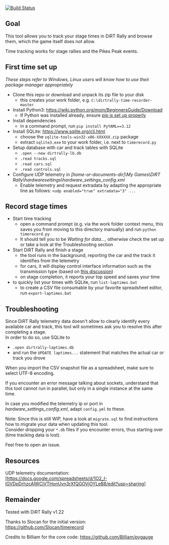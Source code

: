 [![Build Status](https://travis-ci.com/soong-construction/dirt-rally-time-recorder.svg?branch=master)](https://travis-ci.com/soong-construction/dirt-rally-time-recorder)
## Goal
This tool allows you to track your stage times in DiRT Rally and browse them, which the game itself does not allow.  

Time tracking works for stage rallies and the Pikes Peak events.   

## First time set up
*These steps refer to Windows, Linux users will know how to use their package manager appropriately*

- Clone this repo or download and unpack its zip file to your disk
  - this creates your work folder, e.g. ``C:\dirtrally-time-recorder-master``
- Install Python3: https://wiki.python.org/moin/BeginnersGuide/Download
  - If Python was installed already, ensure [pip is set up properly](https://packaging.python.org/tutorials/installing-packages/#ensure-you-can-run-pip-from-the-command-line) 
- Install dependencies
  - in a command prompt, run ``pip install PyYAML==3.12``
- Install SQLite: https://www.sqlite.org/cli.html  
  - choose the ``sqlite-tools-win32-x86-XXXXXX.zip`` package
  - extract ``sqlite3.exe`` to your work folder, i.e. next to ``timerecord.py``    
- Setup database with car and track tables with SQLite  
  - ``.open --new dirtrally-lb.db`` 
  - ``.read tracks.sql`` 
  - ``.read cars.sql``
  - ``.read controls.sql``
- Configure UDP telemetry in *[home-or-documents-dir]\My Games\DiRT Rally\hardwaresettings\hardware_settings_config.xml*
  - Enable telemetry and request extradata by adapting the appropriate line as follows: ``<udp enabled="true" extradata="3" ...``
  
## Record stage times
- Start time tracking  
  - open a command prompt (e.g. via the work folder context menu, this saves you from moving to this directory manually) and run ``python timerecord.py``
  - It should tell you to be *Waiting for data...*, otherwise check the set up or take a look at the Troubleshooting section   
- Start DiRT Rally and finish a stage  
  - the tool runs in the background, reporting the car and the track it identifies from the telemetry  
  - for cars, it will display control interface information such as the transmission type (based on [this discussion](http://forums.codemasters.com/discussion/7071/dirt-rally-handbrake-and-transmission-information))  
  - on stage completion, it reports your top speed and saves your time 
- to quickly list your times with SQLite, run ``list-laptimes.bat``  
  - to create a CSV file consumable by your favorite spreadsheet editor, run ``export-laptimes.bat``  

## Troubleshooting
Since DiRT Rally telemetry data doesn't allow to clearly identify every available car and track, this tool will sometimes ask you to resolve this after completing a stage.  
In order to do so, use SQLite to 
- ``.open dirtrally-laptimes.db``
- and run the ``UPDATE laptimes...`` statement that matches the actual car or track you drove

When you import the CSV snapshot file as a spreadsheet, make sure to select UTF-8 encoding.   

If you encounter an error message talking about sockets, understand that this tool cannot run in parallel, but only in a single instance at the same time.  

In case you modified the telemetry ip or port in *hardware_settings_config.xml*, adapt ``config.yml`` to these.

Note: Since this is still WIP, have a look at ``migrate.sql`` to find instructions how to migrate your data when updating this tool.    
Consider dropping your ``*.db`` files if you encounter errors, thus starting over (time tracking data is lost).  

Feel free to open an issue.  


## Resources
UDP telemetry documentation:  
[https://docs.google.com/spreadsheets/d/1O2_I-lGVDpDrhzcAlWCiVTHonUvn3rXfQGOVjOYLeB8/edit?usp=sharing]

## Remainder
Tested with DiRT Rally v1.22

Thanks to Slocan for the initial version: https://github.com/Slocan/timerecord

Credits to Billiam for the core code: https://github.com/Billiam/pygauge
